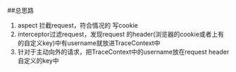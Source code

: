 ##总思路
1. aspect 拦截request，符合情况的 写cookie
2. interceptor过滤request，发现request 的header(浏览器的cookie或者上有的自定义key)中有username就放进TraceContext中
3. 针对于主动向外的请求，把TraceContext中的username放在request  header自定义的key中

